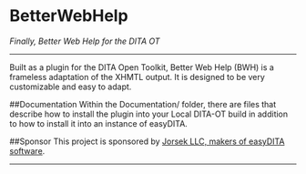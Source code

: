 BetterWebHelp
=============

_Finally, Better Web Help for the DITA OT_

---

Built as a plugin for the DITA Open Toolkit, Better Web Help (BWH) is a frameless adaptation of the XHMTL output. It is designed to be very customizable and easy to adapt.

##Documentation
Within the Documentation/ folder, there are files that describe how to install the plugin into your Local DITA-OT build in addition to how to install it into an instance of easyDITA.

##Sponsor
This project is sponsored by [Jorsek LLC, makers of easyDITA software](http://www.easydita.com).

---